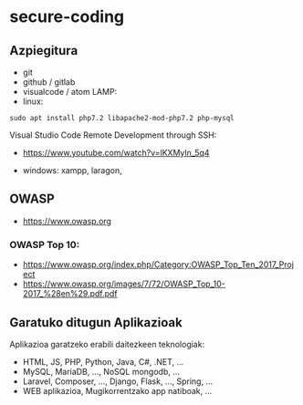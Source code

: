 # secure-coding

## Azpiegitura

- git
- github / gitlab
- visualcode / atom
LAMP:
- linux: 
```
sudo apt install php7.2 libapache2-mod-php7.2 php-mysql
```
Visual Studio Code Remote Development through SSH:
- https://www.youtube.com/watch?v=lKXMyln_5q4

- windows: xampp, laragon, 

## OWASP

- https://www.owasp.org

### OWASP Top 10:

- https://www.owasp.org/index.php/Category:OWASP_Top_Ten_2017_Project
- https://www.owasp.org/images/7/72/OWASP_Top_10-2017_%28en%29.pdf.pdf


## Garatuko ditugun Aplikazioak

Aplikazioa garatzeko erabili daitezkeen teknologiak: 

- HTML, JS, PHP, Python, Java, C#, .NET, ... 
- MySQL, MariaDB, ..., NoSQL mongodb, ...
- Laravel, Composer, ..., Django, Flask, ..., Spring, ...
- WEB aplikazioa, Mugikorrentzako app natiboak, ...
